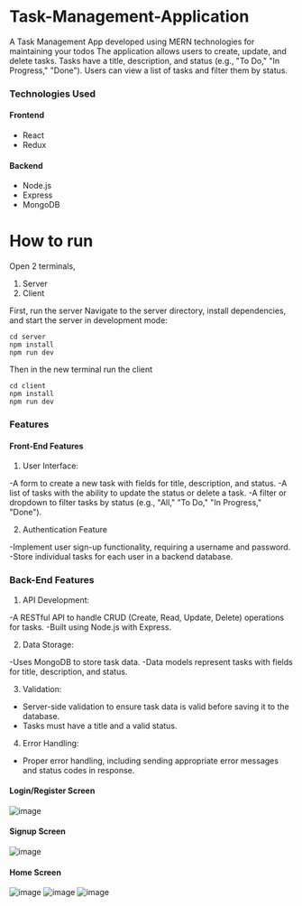# Task-Management-Application
A Task Management App developed using MERN technologies for maintaining your todos
The application allows users to create, update, and delete tasks. Tasks have a title, description, and status (e.g., "To Do," "In Progress," "Done"). Users can view a list of tasks and filter them by status.

### Technologies Used

#### Frontend

- React
- Redux

#### Backend

- Node.js
- Express
- MongoDB

# How to run
Open 2 terminals,
  1. Server
  2. Client

First, run the server
Navigate to the server directory, install dependencies, and start the server in development mode:
```
cd server
npm install
npm run dev
```

Then in the new terminal run the client
```
cd client
npm install
npm run dev

```

### Features

#### Front-End Features
1. User Interface:

  -A form to create a new task with fields for title, description, and status.
  -A list of tasks with the ability to update the status or delete a task.
  -A filter or dropdown to filter tasks by status (e.g., "All," "To Do," "In Progress," "Done").

2. Authentication Feature

  -Implement user sign-up functionality, requiring a username and password.
  -Store individual tasks for each user in a backend database.

### Back-End Features
1. API Development:

  -A RESTful API to handle CRUD (Create, Read, Update, Delete) operations for tasks.
  -Built using Node.js with Express.

2. Data Storage:

  -Uses MongoDB to store task data.
  -Data models represent tasks with fields for title, description, and status.

3. Validation:

 - Server-side validation to ensure task data is valid before saving it to the database.
 - Tasks must have a title and a valid status.
   
4. Error Handling:

  - Proper error handling, including sending appropriate error messages and status codes in response.

#### Login/Register Screen
![image](https://github.com/Thejas0/Task-Management-Application/assets/97007096/ec4e2586-66ab-49e8-bd7c-2920dda75bea)

#### Signup Screen
![image](https://github.com/Thejas0/Task-Management-Application/assets/97007096/264de746-64d2-4071-b9c4-7010055079e4)

#### Home Screen
![image](https://github.com/Thejas0/Task-Management-Application/assets/97007096/269d3c6e-7b80-42a8-83fe-3323ee8dd798)
![image](https://github.com/Thejas0/Task-Management-Application/assets/97007096/adffcda9-5db3-4d5c-9659-337ef81d8e88)
![image](https://github.com/Thejas0/Task-Management-Application/assets/97007096/7a04ee33-4421-4626-9aee-94eac0e35a02)



